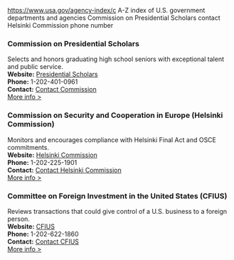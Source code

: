 

https://www.usa.gov/agency-index/c
A-Z index of U.S. government departments and agencies
Commission on Presidential Scholars contact
Helsinki Commission phone number

### Commission on Presidential Scholars  
Selects and honors graduating high school seniors with exceptional talent and public service.  
**Website:** [Presidential Scholars](http://www.ed.gov/programs/psp/commission.html?exp=0)  
**Phone:** 1-202-401-0961  
**Contact:** [Contact Commission](http://www2.ed.gov/programs/psp/contacts.html)  
[More info >](https://www.usa.gov/agencies/commission-on-presidential-scholars)  

### Commission on Security and Cooperation in Europe (Helsinki Commission)  
Monitors and encourages compliance with Helsinki Final Act and OSCE commitments.  
**Website:** [Helsinki Commission](https://www.csce.gov)  
**Phone:** 1-202-225-1901  
**Contact:** [Contact Helsinki Commission](https://www.csce.gov/)  
[More info >](https://www.usa.gov/agencies/commission-on-security-and-cooperation-in-europe-helsinki-commission)  

### Committee on Foreign Investment in the United States (CFIUS)  
Reviews transactions that could give control of a U.S. business to a foreign person.  
**Website:** [CFIUS](https://home.treasury.gov/policy-issues/international/the-committee-on-foreign-investment-in-the-united-states-cfius)  
**Phone:** 1-202-622-1860  
**Contact:** [Contact CFIUS](https://home.treasury.gov/policy-issues/international/the-committee-on-foreign-investment-in-the-united-states-cfius/cfius-contact-information)  
[More info >](https://www.usa.gov/agencies/committee-on-foreign-investment-in-the-united-states)
